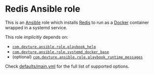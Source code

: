 # Redis Ansible role

This is an [Ansible](https://www.ansible.com/) role which installs [Redis](https://redis.io/) to run as a [Docker](https://www.docker.com/) container wrapped in a systemd service.

This role *implicitly* depends on:

- [`com.devture.ansible.role.playbook_help`](https://github.com/devture/com.devture.ansible.role.playbook_help)
- [`com.devture.ansible.role.systemd_docker_base`](https://github.com/devture/com.devture.ansible.role.systemd_docker_base)
- (optional) [`com.devture.ansible.role.playbook_runtime_messages`](https://github.com/devture/com.devture.ansible.role.playbook_runtime_messages)

Check [defaults/main.yml](defaults/main.yml) for the full list of supported options.
